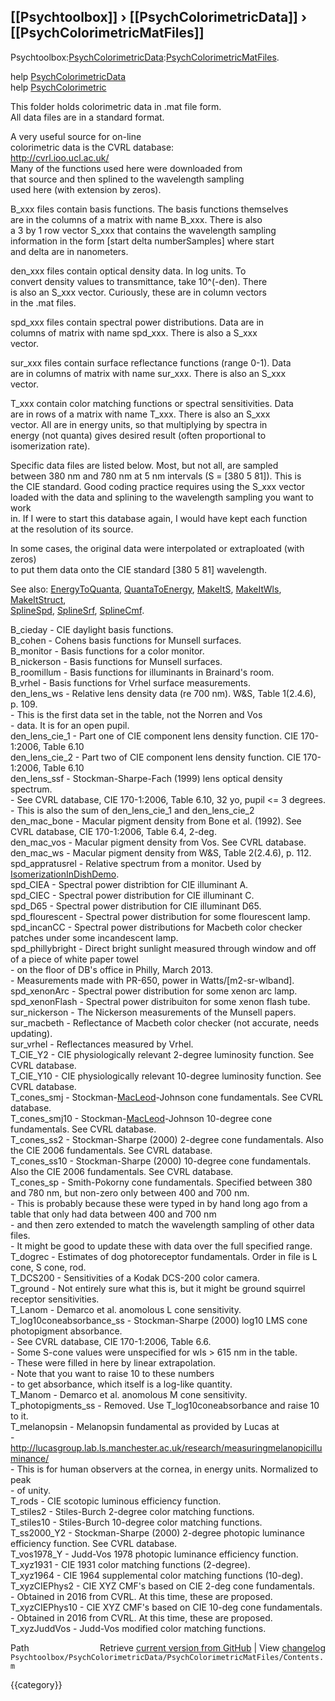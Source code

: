 ## [[Psychtoolbox]] &#8250; [[PsychColorimetricData]] &#8250; [[PsychColorimetricMatFiles]]

Psychtoolbox:[PsychColorimetricData](PsychColorimetricData):[PsychColorimetricMatFiles](PsychColorimetricMatFiles).  
  
help [PsychColorimetricData](PsychColorimetricData)  
help [PsychColorimetric](PsychColorimetric)  
  
This folder holds colorimetric data in .mat file form.  
All data files are in a standard format.  
  
A very useful source for on-line  
colorimetric data is the CVRL database:   
  http://cvrl.ioo.ucl.ac.uk/  
Many of the functions used here were downloaded from  
that source and then splined to the wavelength sampling  
used here (with extension by zeros).  
  
  B\_xxx files contain basis functions.  The basis functions themselves  
    are in the columns of a matrix with name B\_xxx.  There is also  
    a 3 by 1 row vector S\_xxx that contains the wavelength sampling  
    information in the form [start delta numberSamples] where start  
    and delta are in nanometers.  
  
  den\_xxx files contain optical density data.  In log units.  To  
    convert density values to transmittance, take 10^(-den).  There  
    is also an S\_xxx vector.  Curiously, these are in column vectors  
    in the .mat files.  
  
  spd\_xxx files contain spectral power distributions.  Data are in  
    columns of matrix with name spd\_xxx.  There is also a S\_xxx  
    vector.  
  
  sur\_xxx files contain surface reflectance functions (range 0-1).  Data  
    are in columns of matrix with name sur\_xxx.  There is also an S\_xxx  
    vector.  
  
  T\_xxx contain color matching functions or spectral sensitivities.  Data  
     are in rows of a matrix with name T\_xxx.  There is also an S\_xxx  
     vector.  All are in energy units, so that multiplying by spectra in  
     energy (not quanta) gives desired result (often proportional to  
     isomerization rate).  
  
 Specific data files are listed below.  Most, but not all, are sampled  
 between 380 nm and 780 nm at 5 nm intervals (S = [380 5 81]).  This is  
 the CIE standard.  Good coding practice requires using the S\_xxx vector  
 loaded with the data and splining to the wavelength sampling you want to work  
 in.  If I were to start this database again, I would have kept each function  
 at the resolution of its source.  
  
 In some cases, the original data were interpolated or extraploated (with zeros)  
 to put them data onto the CIE standard [380 5 81] wavelength.  
  
 See also: [EnergyToQuanta](EnergyToQuanta), [QuantaToEnergy](QuantaToEnergy), [MakeItS](MakeItS), [MakeItWls](MakeItWls), [MakeItStruct](MakeItStruct),   
   [SplineSpd](SplineSpd), [SplineSrf](SplineSrf), [SplineCmf](SplineCmf).  
  
  B\_cieday            - CIE daylight basis functions.  
  B\_cohen             - Cohens basis functions for Munsell surfaces.  
  B\_monitor           - Basis functions for a color monitor.  
  B\_nickerson         - Basis functions for Munsell surfaces.  
  B\_roomillum         - Basis functions for illuminants in Brainard's room.  
  B\_vrhel             - Basis functions for Vrhel surface measurements.  
  den\_lens\_ws         - Relative lens density data (re 700 nm).  W&S, Table 1(2.4.6), p. 109.  
                      -   This is the first data set in the table, not the Norren and Vos   
                      -   data.  It is for an open pupil.  
  den\_lens\_cie\_1      - Part one of CIE component lens density function. CIE 170-1:2006, Table 6.10  
  den\_lens\_cie\_2      - Part two of CIE component lens density function. CIE 170-1:2006, Table 6.10  
  den\_lens\_ssf        - Stockman-Sharpe-Fach (1999) lens optical density spectrum.  
                      -   See CVRL database, CIE 170-1:2006, Table 6.10, 32 yo, pupil <= 3 degrees.  
                      -   This is also the sum of den\_lens\_cie\_1 and den\_lens\_cie\_2  
  den\_mac\_bone        - Macular pigment density from Bone et al. (1992).  See CVRL database, CIE 170-1:2006, Table 6.4, 2-deg.  
  den\_mac\_vos         - Macular pigment density from Vos.  See CVRL database.  
  den\_mac\_ws          - Macular pigment density from W&S, Table 2(2.4.6), p. 112.  
  spd\_appratusrel     - Relative spectrum from a monitor.  Used by [IsomerizationInDishDemo](IsomerizationInDishDemo).  
  spd\_CIEA            - Spectral power distribtion for CIE illuminant A.  
  spd\_CIEC            - Spectral power distribution for CIE illuminant C.  
  spd\_D65             - Spectral power distribution for CIE illuminant D65.  
  spd\_flourescent     - Spectral power distribution for some flourescent lamp.  
  spd\_incanCC         - Spectral power distributions for Macbeth color checker patches under some incandescent lamp.  
  spd\_phillybright    - Direct bright sunlight measured through window and off of a piece of white paper towel  
                      -   on the floor of DB's office in Philly, March 2013.  
                      -   Measurements made with PR-650, power in Watts/[m2-sr-wlband].  
  spd\_xenonArc        - Spectral power distribution for some xenon arc lamp.  
  spd\_xenonFlash      - Spectral power distribuiton for some xenon flash tube.  
  sur\_nickerson       - The Nickerson measurements of the Munsell papers.  
  sur\_macbeth         - Reflectance of Macbeth color checker (not accurate, needs updating).  
  sur\_vrhel           - Reflectances measured by Vrhel.  
  T\_CIE\_Y2            - CIE physiologically relevant 2-degree luminosity function.  See CVRL database.  
  T\_CIE\_Y10           - CIE physiologically relevant 10-degree luminosity function.  See CVRL database.  
  T\_cones\_smj         - Stockman-[MacLeod](MacLeod)-Johnson cone fundamentals.  See CVRL database.  
  T\_cones\_smj10       - Stockman-[MacLeod](MacLeod)-Johnson 10-degree cone fundamentals.  See CVRL database.  
  T\_cones\_ss2         - Stockman-Sharpe (2000) 2-degree cone fundamentals.  Also the CIE 2006 fundamentals. See CVRL database.  
  T\_cones\_ss10        - Stockman-Sharpe (2000) 10-degree cone fundamentals.  Also the CIE 2006 fundamentals. See CVRL database.  
  T\_cones\_sp          - Smith-Pokorny cone fundamentals.  Specified between 380 and 780 nm, but non-zero only between 400 and 700 nm.  
                      -   This is probably because these were typed in by hand long ago from a table that only had data between 400 and 700 nm  
                      -   and then zero extended to match the wavelength sampling of other data files.  
                      -   It might be good to update these with data over the full specified range.  
  T\_dogrec            - Estimates of dog photoreceptor fundamentals. Order in file is L cone, S cone, rod.  
  T\_DCS200            - Sensitivities of a Kodak DCS-200 color camera.  
  T\_ground            - Not entirely sure what this is, but it might be ground squirrel receptor sensitivities.  
  T\_Lanom             - Demarco et al. anomolous L cone sensitivity.  
  T\_log10coneabsorbance\_ss - Stockman-Sharpe (2000) log10 LMS cone photopigment absorbance.  
                      -   See CVRL database, CIE 170-1:2006, Table 6.6.  
                      -   Some S-cone values were unspecified for wls \> 615 nm in the table.  
                      -   These were filled in here by linear extrapolation.  
                      -   Note that you want to raise 10 to these numbers  
                      -   to get absorbance, which itself is a log-like quantity.  
  T\_Manom             - Demarco et al. anomolous M cone sensitivity.  
  T\_photopigments\_ss  - Removed.  Use T\_log10coneabsorbance and raise 10 to it.  
  T\_melanopsin        - Melanopsin fundamental as provided by Lucas at  
                      -   http://lucasgroup.lab.ls.manchester.ac.uk/research/measuringmelanopicilluminance/  
                      -   This is for human observers at the cornea, in energy units.  Normalized to peak  
                      -   of unity.  
  T\_rods              - CIE scotopic luminous efficiency function.  
  T\_stiles2           - Stiles-Burch 2-degree color matching functions.  
  T\_stiles10          - Stiles-Burch 10-degree color matching functions.  
  T\_ss2000\_Y2         - Stockman-Sharpe (2000) 2-degree photopic luminance efficiency function.  See CVRL database.  
  T\_vos1978\_Y         - Judd-Vos 1978 photopic luminance efficiency function.  
  T\_xyz1931           - CIE 1931 color matching functions (2-degree).  
  T\_xyz1964           - CIE 1964 supplemental color matching functions (10-deg).  
  T\_xyzCIEPhys2       - CIE XYZ CMF's based on CIE 2-deg cone fundamentals.  
                      -   Obtained in 2016 from CVRL.  At this time, these are proposed.  
  T\_xyzCIEPhys10      - CIE XYZ CMF's based on CIE 10-deg cone fundamentals.  
                      -   Obtained in 2016 from CVRL.  At this time, these are proposed.  
  T\_xyzJuddVos        - Judd-Vos modified color matching functions.  




<div class="code_header" style="text-align:right;">
  <span style="float:left;">Path&nbsp;&nbsp;</span> <span class="counter">Retrieve <a href=
  "https://raw.github.com/Psychtoolbox-3/Psychtoolbox-3/beta/Psychtoolbox/PsychColorimetricData/PsychColorimetricMatFiles/Contents.m">current version from GitHub</a> | View <a href=
  "https://github.com/Psychtoolbox-3/Psychtoolbox-3/commits/beta/Psychtoolbox/PsychColorimetricData/PsychColorimetricMatFiles/Contents.m">changelog</a></span>
</div>
<div class="code">
  <code>Psychtoolbox/PsychColorimetricData/PsychColorimetricMatFiles/Contents.m</code>
</div>

{{category}}